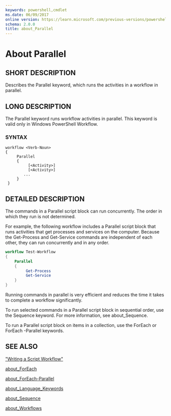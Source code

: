 ```yaml
---
keywords: powershell,cmdlet
ms.date: 06/09/2017
online version: https://learn.microsoft.com/previous-versions/powershell/module/psworkflow/about/about_parallel?view=powershell-5.0&WT.mc_id=ps-gethelp
schema: 2.0.0
title: about_Parallel
---
```

# About Parallel

## SHORT DESCRIPTION
Describes the Parallel keyword, which runs the activities in a workflow in parallel.

## LONG DESCRIPTION

The Parallel keyword runs workflow activities in parallel. This keyword is valid only in  Windows PowerShell  Workflow.

### SYNTAX

```
workflow <Verb-Noun>
{
     Parallel
     {
          [<Activity>]
          [<Activity>]
        ...
     }
 }
```

## DETAILED DESCRIPTION

The commands in a Parallel script block can run concurrently. The order in which they run is not determined.

For example, the following workflow includes a Parallel script block that runs activities that get processes and services on the computer. Because the Get-Process and Get-Service commands are independent of each other, they can run concurrently and in any order.

```powershell
workflow Test-Workflow
{
    Parallel
    {
         Get-Process
         Get-Service
    }
}
```

Running commands in parallel is very efficient and reduces the time it takes to complete a workflow significantly.

To run selected commands in a Parallel script block in sequential order, use the Sequence keyword. For more information, see about_Sequence.

To run a Parallel script block on items in a collection, use the ForEach or ForEach -Parallel keywords.

## SEE ALSO

["Writing a Script Workflow"](/previous-versions/windows/it-pro/windows-server-2012-R2-and-2012/jj574157(v=ws.11))

[about_ForEach](../../Microsoft.PowerShell.Core/About/about_Foreach.md)

[about_ForEach-Parallel](about_ForEach-Parallel.md)

[about_Language_Keywords](../../Microsoft.PowerShell.Core/About/about_Language_Keywords.md)

[about_Sequence](about_Sequence.md)

[about_Workflows](about_workflows.md)
